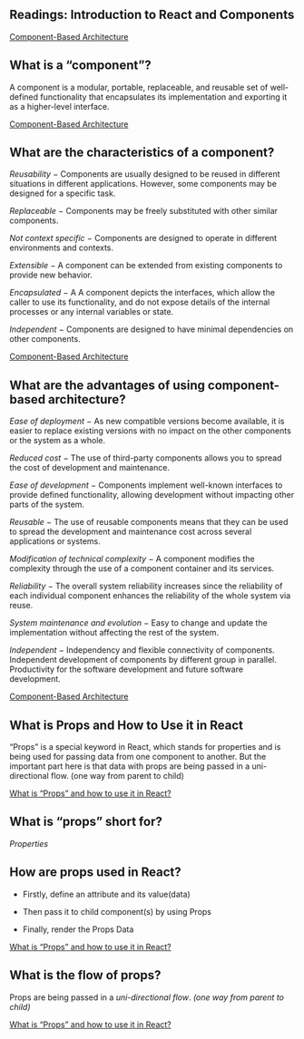 ## Readings: Introduction to React and Components

[Component-Based Architecture](https://www.tutorialspoint.com/software_architecture_design/component_based_architecture.htm)

## What is a “component”?

A component is a modular, portable, replaceable, and reusable set of well-defined functionality that encapsulates its implementation and exporting it as a higher-level interface.

[Component-Based Architecture](https://www.tutorialspoint.com/software_architecture_design/component_based_architecture.htm)

## What are the characteristics of a component?

*Reusability* − Components are usually designed to be reused in different situations in different applications. However, some components may be designed for a specific task.

*Replaceable* − Components may be freely substituted with other similar components.

*Not context specific* − Components are designed to operate in different environments and contexts.

*Extensible* − A component can be extended from existing components to provide new behavior.

*Encapsulated* − A A component depicts the interfaces, which allow the caller to use its functionality, and do not expose details of the internal processes or any internal variables or state.

*Independent* − Components are designed to have minimal dependencies on other components.

[Component-Based Architecture](https://www.tutorialspoint.com/software_architecture_design/component_based_architecture.htm)

## What are the advantages of using component-based architecture?

*Ease of deployment* − As new compatible versions become available, it is easier to replace existing versions with no impact on the other components or the system as a whole.

*Reduced cost* − The use of third-party components allows you to spread the cost of development and maintenance.

*Ease of development* − Components implement well-known interfaces to provide defined functionality, allowing development without impacting other parts of the system.

*Reusable* − The use of reusable components means that they can be used to spread the development and maintenance cost across several applications or systems.

*Modification of technical complexity* − A component modifies the complexity through the use of a component container and its services.

*Reliability* − The overall system reliability increases since the reliability of each individual component enhances the reliability of the whole system via reuse.

*System maintenance and evolution* − Easy to change and update the implementation without affecting the rest of the system.

*Independent* − Independency and flexible connectivity of components. Independent development of components by different group in parallel. Productivity for the software development and future software development.

[Component-Based Architecture](https://www.tutorialspoint.com/software_architecture_design/component_based_architecture.htm)

## What is Props and How to Use it in React

“Props” is a special keyword in React, which stands for properties and is being used for passing data from one component to another.
But the important part here is that data with props are being passed in a uni-directional flow. (one way from parent to child)

[What is “Props” and how to use it in React?](https://itnext.io/what-is-props-and-how-to-use-it-in-react-da307f500da0#:~:text=%E2%80%9CProps%E2%80%9D%20is%20a%20special%20keyword,way%20from%20parent%20to%20child)

## What is “props” short for?

*Properties*

## How are props used in React?

- Firstly, define an attribute and its value(data)

- Then pass it to child component(s) by using Props

- Finally, render the Props Data

[What is “Props” and how to use it in React?](https://itnext.io/what-is-props-and-how-to-use-it-in-react-da307f500da0#:~:text=%E2%80%9CProps%E2%80%9D%20is%20a%20special%20keyword,way%20from%20parent%20to%20child)

## What is the flow of props?

Props are being passed in a *uni-directional flow*. _(one way from parent to child)_

[What is “Props” and how to use it in React?](https://itnext.io/what-is-props-and-how-to-use-it-in-react-da307f500da0#:~:text=%E2%80%9CProps%E2%80%9D%20is%20a%20special%20keyword,way%20from%20parent%20to%20child)